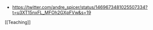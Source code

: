   - https://twitter.com/andre_spicer/status/1469673481025507334?t=u3XT15nxFL_MFOh2GXpFVw&s=19

[[Teaching]]
